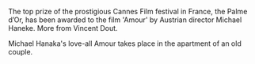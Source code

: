 The top prize of the prostigious Cannes Film festival in France, the Palme d’Or, has been awarded to the film 'Amour' by Austrian director Michael Haneke. More from Vincent Dout.

Michael Hanaka's love-all Amour takes place in the apartment of an old couple.
